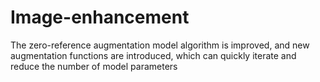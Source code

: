 # Image-enhancement
The zero-reference augmentation model algorithm is improved, and new augmentation functions are introduced, which can quickly iterate and reduce the number of model parameters
